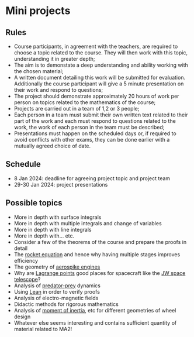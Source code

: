 # Mini projects

## Rules

- Course participants, in agreement with the teachers, are required to choose a topic related to the course. They will then work with this topic, understanding it in greater depth;
- The aim is to demonstate a deep understanding and ability working with the chosen material;
- A written document detailing this work will be submitted for evaluation. Additionally the course participant will give a 5 minute presentation on their work and respond to questions;
- The project should demonstrate approximately 20 hours of work per person on topics related to the mathematics of the course;
- Projects are carried out in a team of 1,2 or 3 people;
- Each person in a team must submit their own written text related to their part of the work and each must respond to questions related to the work, the work of each person in the team must be described;
- Presentations must happen on the scheduled days or, if required to avoid conflicts with other exams, they can be done earlier with a mutually agreed choice of date.

## Schedule

- 8 Jan 2024: deadline for agreeing project topic and project team
- 29-30 Jan 2024: project presentations

## Possible topics

- More in depth with surface integrals
- More in depth with multiple integrals and change of variables
- More in depth with line integrals
- More in depth with... etc.
- Consider a few of the theorems of the course and prepare the proofs in detail
- The [rocket equation](https://en.wikipedia.org/wiki/Tsiolkovsky_rocket_equation) and hence why having multiple stages improves efficiency
- The geometry of [aerospike engines](https://en.wikipedia.org/wiki/Aerospike_engine)
- Why are [Lagrange points](https://en.wikipedia.org/wiki/Lagrange_point) good places for spacecraft like the [JW space telescope](https://en.wikipedia.org/wiki/James_Webb_Space_Telescope)?
- Analysis of [predator-prey](https://en.wikipedia.org/wiki/Lotka%E2%80%93Volterra_equations) dynamics
- Using [Lean](https://lean-lang.org/) in order to verify proofs
- Analysis of electro-magnetic fields
- Didactic methods for rigorous mathematics
- Analysis of [moment of inertia](https://en.wikipedia.org/wiki/Moment_of_inertia#Motion_in_a_fixed_plane), etc for different geometries of wheel design
- Whatever else seems interesting and contains sufficient quantity of material related to MA2!
